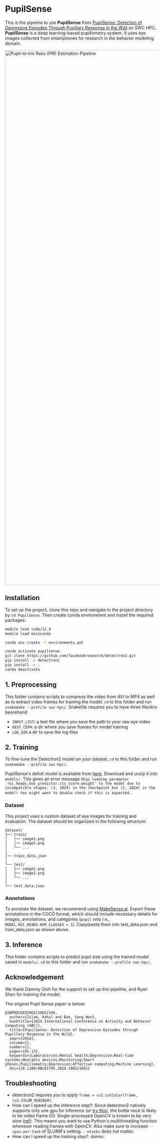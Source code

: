 # PupilSense
This is the pipeline to use **PupilSense** from [PupilSense: Detection of Depressive Episodes Through Pupillary Response in the Wild](https://arxiv.org/abs/2404.14590) on SWC HPC. **PupilSense** is a deep learning-based pupillometry system. It uses eye images collected from smartphones for research in the behavior modeling domain.

<img width="1750" alt="Pupil-to-Iris Ratio (PIR) Estimation Pipeline" src="https://github.com/stevenshci/PupilSense/blob/main/static/PupilSense.png">


## Installation
To set up the project, clone this repo and navigate to the project directory by `cd PupilSense`. Then create conda environemnt and install the required packages: 
```sh
module load cuda/12.4
module load miniconda

conda env create -f environments.yml 

conda activate pupilsense
git clone https://github.com/facebookresearch/detectron2.git
pip install -e detectron2
pip install -e .
conda deactivate
```

## 1. Preprocessing
This folder contains scripts to compress the video from AVI to MP4 as well as to extract video frames for training the model. `cd` to this folder and run `snakemake --profile swc-hpc/`. Snakefile requires you to have three file/dirs beorehand:
- `INPUT_LIST`: a text file where you save the path to your raw eye video
- `DEST_CEPH`: a dir where you save frames for model training
- `LOG_DIR` a dir to save the log files

## 2. Training
To fine-tune the Detectron2 model on your dataset, `cd` to this folder and run `snakemake --profile swc-hpc/`.

PupilSense's defult model is available from [here](https://github.com/stevenshci/PupilSense/releases/download/v1.0/models.zip). Download and unzip it into `models/`. This gives an error message `Skip loading parameter 'roi_heads.box_predictor.cls_score.weight' to the model due to incompatible shapes: (3, 1024) in the checkpoint but (2, 1024) in the model! You might want to double check if this is expected.`.


### Dataset
This project uses a custom dataset of eye images for training and evaluation. The dataset should be organized in the following structure:

    dataset/
    ├── train/
    │   │── image1.png
    │   │── image2.png
    │   └── ...
    |
    │── train_data.json
    │    
    └── test/
    │   ├── image1.png
    │   ├── image2.png
    │   └── ...
    |
    └── test_data.json
       

### Annotations
To annotate the dataset, we recommend using [MakeSense.ai](https://www.makesense.ai/). Export these annotations in the COCO format, which should include necessary details for images, annotations, and categories (`pupil` only i.e., `MODEL.ROI_HEADS.NUM_CLASSES = 1`). Copy/paste them into test_data.json and train_data.json as shown above.

## 3. Inference
This folder contains scripts to predict pupil size using the trained model saved in `models/`. `cd` to this folder and run `snakemake --profile swc-hpc/`.


## Acknowledgement
We thank Dammy Onih for the support to set up this pipeline, and Ryan Shen for training the model.

The original Pupil Sense paper is below:
```
@INPROCEEDINGS{10652166,
  author={Islam, Rahul and Bae, Sang Won},
  booktitle={2024 International Conference on Activity and Behavior Computing (ABC)}, 
  title={PupilSense: Detection of Depressive Episodes through Pupillary Response in the Wild}, 
  year={2024},
  volume={},
  number={},
  pages={01-13},
  keywords={Laboratories;Mental health;Depression;Real-time systems;Wearable devices;Monitoring;Smart phones;Pupillometry;Depression;Affective computing;Machine Learning},
  doi={10.1109/ABC61795.2024.10652166}}
```

## Troubleshooting
- detectron2 requires you to apply `frame = cv2.cvtColor(frame, cv2.COLOR_RGB2BGR)`.
- How can I speed up the inference step?: Since detectron2 natively supports only one gpu for inference (or [try this](https://github.com/facebookresearch/detectron2/issues/1770)), the bottle neck is likely to be video frame I/O. Single-processed OpenCV is known to be very slow ([ref](https://github.com/vujadeyoon/Fast-Video-Processing/tree/master)). This means you want to use Python's multithreading function whenever reading frames with OpenCV. Also make sure to increase `--cpus-per-task` of SLURM's setting. `--ntasks` does not matter.
- How can I speed up the training step?: dunno.